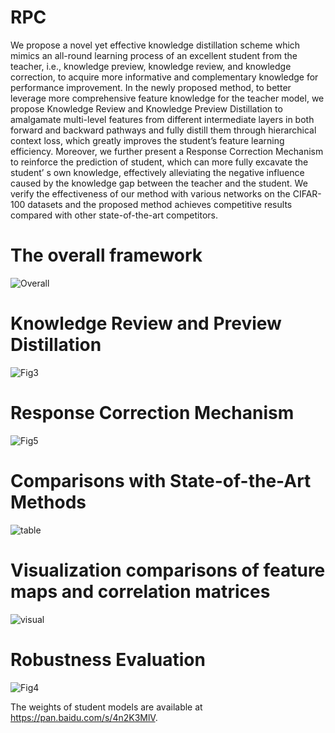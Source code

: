 # RPC
We propose a novel yet effective knowledge distillation scheme which mimics an all-round learning process of an excellent student from the teacher, i.e., knowledge preview, knowledge review, and knowledge correction, to acquire more informative and complementary knowledge for performance improvement. In the newly proposed method, to better leverage more comprehensive feature knowledge for the teacher model, we propose Knowledge Review and Knowledge Preview Distillation to amalgamate multi-level features from different intermediate layers in both forward and backward pathways and fully distill them through hierarchical context loss, which greatly improves the student’s feature learning efficiency. Moreover, we further present a Response Correction Mechanism to reinforce the prediction of student, which can more fully excavate the student’ s own knowledge, effectively alleviating the negative influence caused by the knowledge gap between the teacher and the student. We verify the effectiveness of our method with various networks on the CIFAR-100 datasets and the proposed method achieves competitive results compared with other state-of-the-art competitors.
# The overall framework
![Overall](https://github.com/kbzhang0505/RPC/assets/97494153/f5ef7938-e72b-4b6f-899e-1bf184ad4d98)
# Knowledge Review and Preview Distillation
![Fig3](https://github.com/kbzhang0505/RPC/assets/97494153/b8c3019f-ee50-4ee0-9020-687832e2171a)
# Response Correction Mechanism
![Fig5](https://github.com/kbzhang0505/RPC/assets/97494153/21fc38c7-4c07-484f-aab1-e49aed2c5c93)
# Comparisons with State-of-the-Art Methods
![table](https://github.com/kbzhang0505/RPC/assets/97494153/ef217a55-2ad5-4bf0-9c75-8d69202f0281)
# Visualization comparisons of feature maps and correlation matrices
![visual](https://github.com/kbzhang0505/RPC/assets/97494153/f97bdf72-026d-43c3-ba6b-b38138dfc8e9)
# Robustness Evaluation
![Fig4](https://github.com/kbzhang0505/RPC/assets/97494153/d63d8c2a-3098-4b77-9ea8-e6275070ace0)

The weights of student models are available at https://pan.baidu.com/s/4n2K3MlV.

